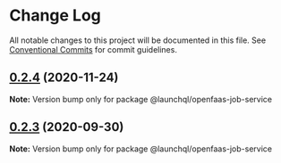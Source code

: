# Change Log

All notable changes to this project will be documented in this file.
See [Conventional Commits](https://conventionalcommits.org) for commit guidelines.

## [0.2.4](https://github.com/launchql/jobs/compare/@launchql/openfaas-job-service@0.2.3...@launchql/openfaas-job-service@0.2.4) (2020-11-24)

**Note:** Version bump only for package @launchql/openfaas-job-service





## [0.2.3](https://github.com/launchql/jobs/compare/@launchql/openfaas-job-service@0.2.2...@launchql/openfaas-job-service@0.2.3) (2020-09-30)

**Note:** Version bump only for package @launchql/openfaas-job-service
